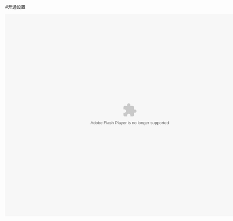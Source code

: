 #开通设置

<embed src="http://resource.3cwdb.com/kailong-donghua/%CF%EE%C4%BF%B9%DC%C0%ED-1%BF%AA%CD%A8%C9%E8%D6%C3.swf" width="800" height="650"  pluginspage="http://www.macromedia.com/go/getflashplayer" 
type="application/x-shockwave-flash" ></embed>